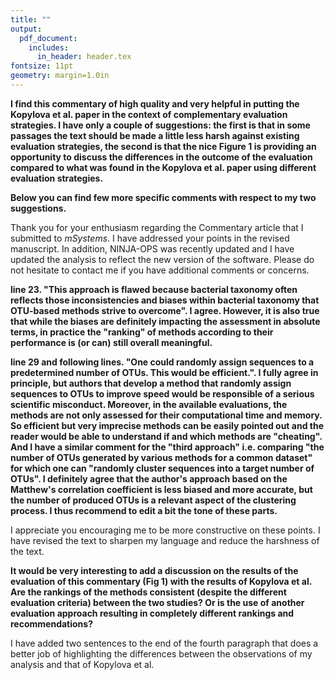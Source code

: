 ```yaml
---
title: ""
output:
  pdf_document:
    includes:
      in_header: header.tex
fontsize: 11pt
geometry: margin=1.0in
---
```


**I find this commentary of high quality and very helpful in putting the Kopylova et al. paper in the context of complementary evaluation strategies. I have only a couple of suggestions: the first is that in some passages the text should be made a little less harsh against existing evaluation strategies, the second is that the nice Figure 1 is providing an opportunity to discuss the differences in the outcome of the evaluation compared to what was found in the Kopylova et al. paper using different evaluation strategies.**

**Below you can find few more specific comments with respect to my two suggestions.**

Thank you for your enthusiasm regarding the Commentary article that I submitted to *mSystems*. I have addressed your points in the revised manuscript. In addition, NINJA-OPS was recently updated and I have updated the analysis to reflect the new version of the software. Please do not hesitate to contact me if you have additional comments or concerns.


**line 23. "This approach is flawed because bacterial taxonomy often reflects those inconsistencies and biases within bacterial taxonomy that OTU-based methods strive to overcome". I agree. However, it is also true that while the biases are definitely impacting the assessment in absolute terms, in practice the "ranking" of methods according to their performance is (or can) still overall meaningful.**

**line 29 and following lines. "One could randomly assign sequences to a predetermined number of OTUs. This would be efficient.". I fully agree in principle, but authors that develop a method that randomly assign sequences to OTUs to improve speed would be responsible of a serious scientific misconduct. Moreover, in the available evaluations, the methods are not only assessed for their computational time and memory. So efficient but very imprecise methods can be easily pointed out and the reader would be able to understand if and which methods are "cheating". And I have a similar comment for the "third approach" i.e. comparing "the number of OTUs generated by various methods for a common dataset" for which one can "randomly cluster sequences into a target number of OTUs". I definitely agree that the author's approach based on the Matthew's correlation coefficient is less biased and more accurate, but the number of produced OTUs is a relevant aspect of the clustering process. I
thus recommend to edit a bit the tone of these parts.**

I appreciate you encouraging me to be more constructive on these points. I have revised the text to sharpen my language and reduce the harshness of the text.


**It would be very interesting to add a discussion on the results of the evaluation of this commentary (Fig 1) with the results of Kopylova et al. Are the rankings of the methods consistent (despite the different evaluation criteria) between the two studies? Or is the use of another evaluation approach resulting in completely different rankings and recommendations?**

I have added two sentences to the end of the fourth paragraph that does a better job of highlighting the differences between the observations of my analysis and that of Kopylova et al.
